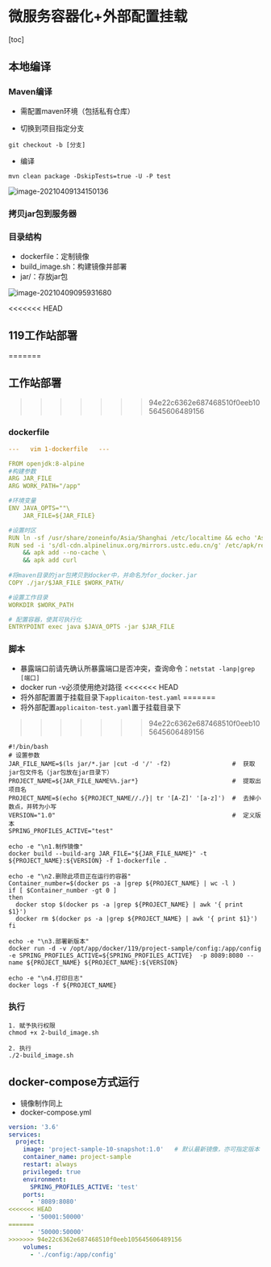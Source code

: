 # 微服务容器化+外部配置挂载

[toc]

## 本地编译 

### Maven编译

- 需配置maven环境（包括私有仓库）

- 切换到项目指定分支

```shell
git checkout -b [分支]
```

- 编译

```shell
mvn clean package -DskipTests=true -U -P test
```

![image-20210409134150136](https://lc-tc.oss-cn-shenzhen.aliyuncs.com/lc-images/20210409134150.png)



### 拷贝jar包到服务器

### 目录结构

- dockerfile：定制镜像
- build_image.sh：构建镜像并部署
- jar/：存放jar包

![image-20210409095931680](https://lc-tc.oss-cn-shenzhen.aliyuncs.com/lc-images/20210409095931.png)

<<<<<<< HEAD
## 119工作站部署
=======
## 工作站部署
>>>>>>> 94e22c6362e687468510f0eeb105645606489156

### dockerfile

```yaml
---   vim 1-dockerfile   ---

FROM openjdk:8-alpine
#构建参数
ARG JAR_FILE
ARG WORK_PATH="/app"

#环境变量
ENV JAVA_OPTS=""\
    JAR_FILE=${JAR_FILE}

#设置时区
RUN ln -sf /usr/share/zoneinfo/Asia/Shanghai /etc/localtime && echo 'Asia/Shanghai' >/etc/timezone
RUN sed -i 's/dl-cdn.alpinelinux.org/mirrors.ustc.edu.cn/g' /etc/apk/repositories  \
    && apk add --no-cache \
    && apk add curl
    
#将maven目录的jar包拷贝到docker中，并命名为for_docker.jar
COPY ./jar/$JAR_FILE $WORK_PATH/

#设置工作目录
WORKDIR $WORK_PATH

# 配置容器，使其可执行化
ENTRYPOINT exec java $JAVA_OPTS -jar $JAR_FILE
```

### 脚本

- 暴露端口前请先确认所暴露端口是否冲突，查询命令：`netstat -lanp|grep [端口]`
- docker run -v必须使用绝对路径
<<<<<<< HEAD
- 将外部配置置于挂载目录下`applicaiton-test.yaml`
=======
- 将外部配置`applicaiton-test.yaml`置于挂载目录下
>>>>>>> 94e22c6362e687468510f0eeb105645606489156

```shell
#!/bin/bash
# 设置参数
JAR_FILE_NAME=$(ls jar/*.jar |cut -d '/' -f2)                 #  获取jar包文件名（jar包放在jar目录下）
PROJECT_NAME=${JAR_FILE_NAME%%.jar*}                          #  提取出项目名
PROJECT_NAME=$(echo ${PROJECT_NAME//./}| tr '[A-Z]' '[a-z]')  #  去掉小数点，并转为小写
VERSION="1.0"                                                 #  定义版本
SPRING_PROFILES_ACTIVE="test"

echo -e "\n1.制作镜像"
docker build --build-arg JAR_FILE="${JAR_FILE_NAME}" -t ${PROJECT_NAME}:${VERSION} -f 1-dockerfile .

echo -e "\n2.删除此项目正在运行的容器"
Container_number=$(docker ps -a |grep ${PROJECT_NAME} | wc -l )
if [ $Container_number -gt 0 ]
then
  docker stop $(docker ps -a |grep ${PROJECT_NAME} | awk '{ print $1}')
  docker rm $(docker ps -a |grep ${PROJECT_NAME} | awk '{ print $1}')
fi

echo -e "\n3.部署新版本"
docker run -d -v /opt/app/docker/119/project-sample/config:/app/config -e SPRING_PROFILES_ACTIVE=${SPRING_PROFILES_ACTIVE}  -p 8089:8080 --name ${PROJECT_NAME} ${PROJECT_NAME}:${VERSION}

echo -e "\n4.打印日志"
docker logs -f ${PROJECT_NAME}
```

### 执行

```shell
1. 赋予执行权限
chmod +x 2-build_image.sh

2. 执行
./2-build_image.sh
```

## docker-compose方式运行

- 镜像制作同上
- docker-compose.yml

```yaml
version: '3.6'
services:
  project:
    image: 'project-sample-10-snapshot:1.0'   # 默认最新镜像，亦可指定版本
    container_name: project-sample
    restart: always
    privileged: true
    environment:
      SPRING_PROFILES_ACTIVE: 'test'
    ports:
      - '8089:8080'
<<<<<<< HEAD
      - '50001:50000'   
=======
      - '50000:50000'   
>>>>>>> 94e22c6362e687468510f0eeb105645606489156
    volumes:
      - './config:/app/config'
```
